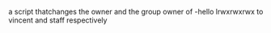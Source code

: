a script thatchanges the owner and the group owner of -hello lrwxrwxrwx to vincent and staff respectively
